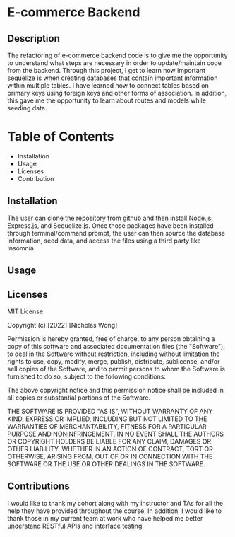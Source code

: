 # E-commerce Backend

## Description

The refactoring of e-commerce backend code is to give me the opportunity to understand what steps are necessary in order to update/maintain code from the backend. Through this project, I get to learn how important sequelize is when creating databases that contain important information within multiple tables. I have learned how to connect tables based on primary keys using foreign keys and other forms of association. In addition, this gave me the opportunity to learn about routes and models while seeding data. 

# Table of Contents
* Installation
* Usage
* Licenses
* Contribution


## Installation 

The user can clone the repository from github and then install Node.js, Express.js, and Sequelize.js. Once those packages have been installed through terminal/command prompt, the user can then source the database information, seed data, and access the files using a third party like Insomnia. 

## Usage


## Licenses
MIT License

Copyright (c) [2022] [Nicholas Wong]

Permission is hereby granted, free of charge, to any person obtaining a copy
of this software and associated documentation files (the "Software"), to deal
in the Software without restriction, including without limitation the rights
to use, copy, modify, merge, publish, distribute, sublicense, and/or sell
copies of the Software, and to permit persons to whom the Software is
furnished to do so, subject to the following conditions:

The above copyright notice and this permission notice shall be included in all
copies or substantial portions of the Software.

THE SOFTWARE IS PROVIDED "AS IS", WITHOUT WARRANTY OF ANY KIND, EXPRESS OR
IMPLIED, INCLUDING BUT NOT LIMITED TO THE WARRANTIES OF MERCHANTABILITY,
FITNESS FOR A PARTICULAR PURPOSE AND NONINFRINGEMENT. IN NO EVENT SHALL THE
AUTHORS OR COPYRIGHT HOLDERS BE LIABLE FOR ANY CLAIM, DAMAGES OR OTHER
LIABILITY, WHETHER IN AN ACTION OF CONTRACT, TORT OR OTHERWISE, ARISING FROM,
OUT OF OR IN CONNECTION WITH THE SOFTWARE OR THE USE OR OTHER DEALINGS IN THE
SOFTWARE.

## Contributions

I would like to thank my cohort along with my instructor and TAs for all the help they have provided throughout the course. In addition, I would like to thank those in my current team at work who have helped me better understand RESTful APIs and interface testing. 
